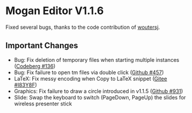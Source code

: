 # Mogan Editor V1.1.6
Fixed several bugs, thanks to the code contribution of [woutersj](https://codeberg.org/woutersj).

## Important Changes
+ Bug: Fix deletion of temporary files when starting multiple instances ([Codeberg #136](https://codeberg.org/XmacsLabs/mogan/issues/136))
+ Bug: Fix failure to open tm files via double click ([Github #457](https://github.com/XmacsLabs/mogan/issues/457))
+ LaTeX: Fix messy encoding when Copy to LaTeX snippet ([Gitee #I83Y8F](https://gitee.com/XmacsLabs/mogan/issues/I83Y8F))
+ Graphics: Fix failure to draw a circle introduced in v1.1.5 ([Github #931](https://github.com/XmacsLabs/mogan/issues/931))
+ Slide: Swap the keyboard to switch (PageDown, PageUp) the slides for wireless presenter stick
